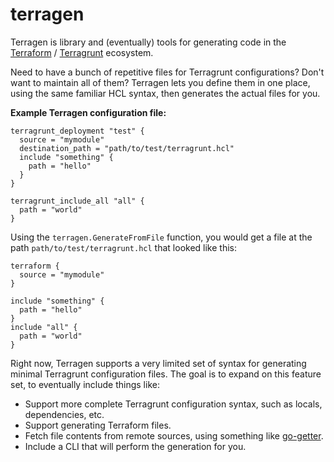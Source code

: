 # terragen

Terragen is library and (eventually) tools for generating code in the [Terraform](https://terraform.io) / [Terragrunt](https://terragrunt.gruntwork.io) ecosystem.

Need to have a bunch of repetitive files for Terragrunt configurations? Don't want to maintain all
of them? Terragen lets you define them in one place, using the same familiar HCL syntax, then
generates the actual files for you.

**Example Terragen configuration file:**
```hcl
terragrunt_deployment "test" {
  source = "mymodule"
  destination_path = "path/to/test/terragrunt.hcl"
  include "something" {
    path = "hello"
  }
}

terragrunt_include_all "all" {
  path = "world"
}
```

Using the `terragen.GenerateFromFile` function, you would get a file at the path
`path/to/test/terragrunt.hcl` that looked like this:

```hcl
terraform {
  source = "mymodule"
}

include "something" {
  path = "hello"
}
include "all" {
  path = "world"
}
```

Right now, Terragen supports a very limited set of syntax for generating minimal Terragrunt
configuration files. The goal is to expand on this feature set, to eventually include things like:

- Support more complete Terragrunt configuration syntax, such as locals, dependencies, etc.
- Support generating Terraform files.
- Fetch file contents from remote sources, using something like [go-getter](https://github.com/hashicorp/go-getter).
- Include a CLI that will perform the generation for you.
